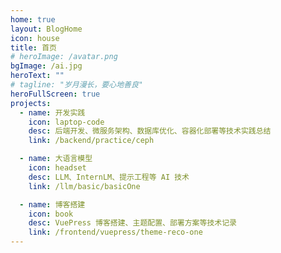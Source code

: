 ```yaml
---
home: true
layout: BlogHome
icon: house
title: 首页
# heroImage: /avatar.png
bgImage: /ai.jpg
heroText: ""
# tagline: "岁月漫长，要心地善良"
heroFullScreen: true
projects:
  - name: 开发实践
    icon: laptop-code
    desc: 后端开发、微服务架构、数据库优化、容器化部署等技术实践总结
    link: /backend/practice/ceph

  - name: 大语言模型
    icon: headset
    desc: LLM、InternLM、提示工程等 AI 技术
    link: /llm/basic/basicOne

  - name: 博客搭建
    icon: book
    desc: VuePress 博客搭建、主题配置、部署方案等技术记录
    link: /frontend/vuepress/theme-reco-one
---
```


<script setup lang="ts">
import { SpeedInsights } from '@vercel/speed-insights/vue';
</script>

<template>
  <SpeedInsights />
</template>
